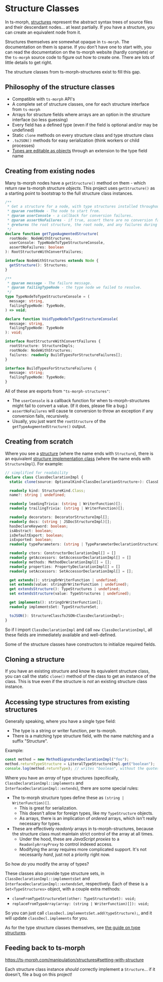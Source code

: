 # Structure Classes

In ts-morph, [structures](https://ts-morph.com/manipulation/structures) represent the abstract syntax trees of source files and their descendant nodes... at least partially.  If you have a structure, you can create an equivalent node from it.

Structures themselves are somewhat opaque in `ts-morph`.  The documentation on them is sparse.  If you don't have one to start with, you can read the documentation on the ts-morph website (hardly complete) or the `ts-morph` source code to figure out how to create one.  There are lots of little details to get right.

The structure classes from ts-morph-structures exist to fill this gap.

## Philosophy of the structure classes

- Compatible with `ts-morph` API's
- A complete set of structure classes, one for each structure interface from `ts-morph`
- Arrays for structure fields where arrays are an option in the structure interface (so less guessing)
- Every field has a defined type (even if the field is optional and/or may be undefined)
- Static `clone` methods on every structure class and type structure class
- `.toJSON()` methods for easy serialization (think workers or child processes)
- [Types are editable as objects](./TypeStructures.md) through an extension to the type field name

## Creating from existing nodes

Many ts-morph nodes have a `getStructure()` method on them - which return raw ts-morph structure _objects_.  This project uses `getStructure()` as a starting point to bootstrap to the full structure class instances.

```typescript
/**
 * Get a structure for a node, with type structures installed throughout its descendants.
 * @param rootNode - The node to start from.
 * @param userConsole - a callback for conversion failures.
 * @param assertNoFailures - if true, assert there are no conversion failures.
 * @returns the root structure, the root node, and any failures during recursion.
 */
declare function getTypeAugmentedStructure(
  rootNode: NodeWithStructures,
  userConsole: TypeNodeToTypeStructureConsole,
  assertNoFailures: boolean
): RootStructureWithConvertFailures;

interface NodeWithStructures extends Node {
  getStructure(): Structures;
}

/**
 * @param message - The failure message.
 * @param failingTypeNode - the type node we failed to resolve.
 */
type TypeNodeToTypeStructureConsole = (
  message: string,
  failingTypeNode: TypeNode,
) => void;

declare function VoidTypeNodeToTypeStructureConsole(
  message: string,
  failingTypeNode: TypeNode
): void;

interface RootStructureWithConvertFailures {
  rootStructure: StructureImpls;
  rootNode: NodeWithStructures;
  failures: readonly BuildTypesForStructureFailures[];
}

interface BuildTypesForStructureFailures {
  message: string;
  failingTypeNode: TypeNode;
}
```

All of these are exports from `"ts-morph-structures"`:

- The `userConsole` is a callback function for when ts-morph-structures might fail to convert a value.  (If it does, please file a bug.)
- `assertNoFailures` will cause te conversion to throw an exception if any conversion fails, recursively.
- Usually, you just want the `rootStructure` of the `getTypeAugmentedStructure()` output.

## Creating from scratch

Where you see a [structure](../reference/structure-types.md) (where the name ends with `Structure`), there is an equivalent [structure implementation class](../reference/structure-classes.md) (where the name ends with `StructureImpl`).  For example:

```typescript
// simplified for readability
declare class ClassDeclarationImpl {
  static clone(source: OptionalKind<ClassDeclarationStructure>): ClassDeclarationImpl;

  readonly kind: StructureKind.Class;
  name?: string | undefined;

  readonly leadingTrivia: (string | WriterFunction)[];
  readonly trailingTrivia: (string | WriterFunction)[];

  readonly decorators: DecoratorStructureImpl[];
  readonly docs: (string | JSDocStructureImpl)[];
  hasDeclareKeyword: boolean;
  isAbstract: boolean;
  isDefaultExport: boolean;
  isExported: boolean;
  readonly typeParameters: (string | TypeParameterDeclarationStructureImpl)[];

  readonly ctors: ConstructorDeclarationImpl[] = []
  readonly getAccessors: GetAccessorDeclarationImpl[] = []
  readonly methods: MethodDeclarationImpl[] = [];
  readonly properties: PropertyDeclarationImpl[] = []
  readonly setAccessors: SetAccessorDeclarationImpl[] = [];

  get extends(): stringOrWriterFunction | undefined;
  set extends(value: stringOrWriterFunction | undefined);
  get extendsStructure(): TypeStructures | undefined;
  set extendsStructure(value: TypeStructures | undefined);

  get implements(): stringOrWriterFunction[];
  readonly implementsSet: TypeStructureSet;

  toJSON(): StructureClassToJSON<ClassDeclarationImpl>;
}
```

So if I import `ClassDeclarationImpl` and call `new ClassDeclarationImpl`, all these fields are immediately available and well-defined.

Some of the structure classes have constructors to initialize required fields.

## Cloning a structure

If you have an existing structure and know its equivalent structure class, you can call the static `clone()` method of the class to get an instance of the class.  This is true even if the structure is _not_ an existing structure class instance.

## Accessing type structures from existing structures

Generally speaking, where you have a single type field:

- The type is a string or writer function, per ts-morph.
- There is a matching type structure field, with the name matching and a suffix "Structure".

Example:

```typescript
const method = new MethodSignatureDeclarationImpl("foo");
method.returnTypeStructure = LiteralTypeStructureImpl.get("boolean");
console.log(method.returnType); // writes "boolean", without the quotes.
```

Where you have an _array_ of type structures (specifically, `ClassDeclarationImpl::implements` and `InterfaceDeclarationImpl::extends`), there are some special rules:

- The ts-morph structure types define these as `(string | WriterFunction)[]`.
  - This is great for serialization.
  - This doesn't allow for foreign types, like my `TypeStructure` objects.
  - As arrays, there is an implication of _ordered_ arrays, which isn't really necessary for types.
- These are effectively _readonly_ arrays in ts-morph-structures, because the structure class must maintain strict control of the array at all times.
  - Under the hood, these are _JavaScript proxies_ to a `ReadonlyArrayProxy` to control indexed access.
  - Modifying the array requires more complicated support.  It's not necessarily _hard_, just not a priority right now.

So how _do_ you modify the array of types?

These classes also provide type structure sets, in `ClassDeclarationImpl::implementsSet` and `InterfaceDeclarationImpl::extendsSet`, respectively.  Each of these is a `Set<TypeStructures>` object, with a couple extra methods:

- `cloneFromTypeStructureSet(other: TypeStructureSet): void;`
- `replaceFromTypeArray(array: (string | WriterFunction)[]): void;`

So you can just call `classDecl.implementsSet.add(typeStructure);`, and it will update `classDecl.implements` for you.

As for the type structure classes themselves, see [the guide on type structures](./TypeStructures.md).

## Feeding back to ts-morph

https://ts-morph.com/manipulation/structures#setting-with-structure

Each structure class instance _should_ correctly implement a `Structure`... if it doesn't, file a bug on this project!

